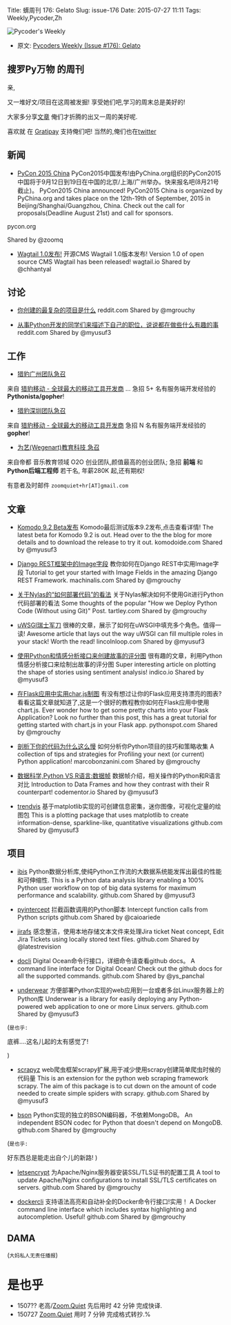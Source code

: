 Title: 蠎周刊 176: Gelato
Slug: issue-176
Date: 2015-07-27 11:11
Tags: Weekly,Pycoder,Zh


![Pycoder's Weekly](https://gallery.mailchimp.com/9735795484d2e4c204da82a29/images/Image_202014_01_22_20at_2010.45.04_20AM9789bf.png)


- 原文: [Pycoders Weekly (Issue #176): Gelato](http://us4.campaign-archive2.com/?u=9735795484d2e4c204da82a29&id=339bb6cb74&e=889f3f6a05)

##  搜罗Py万物 的周刊

亲,


又一堆好文/项目在这周被发掘!
享受她们吧,学习的周末总是美好的!

大家多分享[文章](http://pycoders.com/submissions/)
俺们才折腾的出又一周的美好呢.

喜欢就
在 [Gratipay](https://www.gratipay.com/PycodersWeekly)
支持俺们吧!
当然的,俺们也在[twitter](http://www.twitter.com/pycoders)


## 新闻
- [PyCon 2015 China](http://cn.pycon.org/en/)
PyCon2015中国发布!由PyChina.org组织的PyCon2015中国将于9月12日到19日在中国的北京/上海/广州举办。快来报名吧(8月21号截止)。
PyCon2015 China announced! PyCon2015 China is organized by PyChina.org and takes place on the 12th-19th of September, 2015 in Beijing/Shanghai/Guangzhou, China. Check out the call for proposals(Deadline August 21st) and call for sponsors.

pycon.org

Shared by @zoomq
 
- [Wagtail 1.0发布!](https://wagtail.io/blog/wagtail-10/)
开源CMS Wagtail 1.0版本发布!
Version 1.0 of open source CMS Wagtail has been released!
wagtail.io
Shared by @chhantyal



## 讨论

- [你创建的最复杂的项目是什么](https://www.reddit.com/r/Python/comments/3ed5bf/what_is_the_most_complex_thing_youve_ever_created/)
reddit.com
Shared by @mgrouchy
 
- [从事Python开发的同学们来描述下自己的职位，说说都在做些什么有趣的事](https://www.reddit.com/r/Python/comments/3e239y/to_those_who_have_a_career_in_python_post_a/)
reddit.com
Shared by @myusuf3


## 工作
- [猎豹广州团队急召](https://github.com/cheetahmobile/CMBM/wiki/BmGzHr)

来自 [猎豹移动 - 全球最大的移动工具开发商](http://www.cmcm.com/zh-cn/cm-backup/) ...
急招 5+ 名有服务端开发经验的 **Pythonista/gopher**!

- [猎豹深圳团队急召](https://github.com/cheetahmobile/CMBM/wiki/BmSzHr)

来自 [猎豹移动 - 全球最大的移动工具开发商](http://www.cmcm.com/zh-cn/cm-backup/)
急招 N 名有服务端开发经验的 **gopher**!

- [为艺(Wegenart)教育科技 急召](https://github.com/ZoomQuiet/zoomquiet/wiki/Hr4Wegenart)

来自帝都 音乐教育领域 O2O 创业团队,颜值最高的创业团队;
急招 **前端** 和 **Python后端工程师** 若干名, 年薪280K 起,还有期权!

有意者及时邮件 `zoomquiet+hr[AT]gmail.com`



## 文章


- [Komodo 9.2 Beta发布](http://komodoide.com/blog/komodo-9-2-pre-release-ready-for-testing/)
Komodo最后测试版本9.2发布,点击查看详情!
The latest beta for Komodo 9.2 is out. Head over to the the blog for more details and to download the release to try it out.
komodoide.com
Shared by @myusuf3
 
- [Django REST框架中的Image字段](http://www.machinalis.com/blog/image-fields-with-django-rest-framework/)
教你如何在Django REST中实用Image字段
Tutorial to get your started with Image Fields in the amazing Django REST Framework.
machinalis.com
Shared by @mgrouchy
 
- [关于Nylas的“如何部署代码”的看法](http://tartley.com/?p=1623)
关于Nylas解决如何不使用Git进行Python代码部署的看法
Some thoughts of the popular "How we Deploy Python Code (Without using Git)" Post.
tartley.com
Shared by @mgrouchy
 
- [uWSGI瑞士军刀](https://lincolnloop.com/blog/uwsgi-swiss-army-knife/)
很棒的文章，展示了如何在uWSGI中填充多个角色。值得一读!
Awesome article that lays out the way uWSGI can fill multiple roles in your stack! Worth the read!
lincolnloop.com
Shared by @myusuf3
 
- [使用Python和情感分析接口来创建故事的评分图](https://indico.io/blog/plotlines/)
很有趣的文章，利用Python情感分析接口来绘制出故事的评分图
Super interesting article on plotting the shape of stories using sentiment analysis!
indico.io
Shared by @myusuf3
 
- [在Flask应用中实用char.js制图](https://pythonspot.com/flask-and-great-looking-charts-using-chart-js/)
有没有想过让你的Flask应用支持漂亮的图表?看看这篇文章就知道了,这是一个很好的教程教你如何在Flask应用中使用chart.js.
Ever wonder how to get some pretty charts into your Flask Application? Look no further than this post, this has a great tutorial for getting started with chart.js in your Flask app.
pythonspot.com
Shared by @mgrouchy
 
- [剖析下你的代码为什么这么慢](http://marcobonzanini.com/2015/01/05/my-python-code-is-slow-tips-for-profiling/)
如何分析你Python项目的技巧和策略收集
A collection of tips and strategies for Profiling your next (or current) Python application!
marcobonzanini.com
Shared by @mgrouchy
 
- [数据科学,Python VS R语言:数据帧](https://www.codementor.io/python/tutorial/python-vs-r-for-data-science-data-frames-i)
数据帧介绍，相关操作的Python和R语言对比
Introduction to Data Frames and how they contrast with their R counterpart!
codementor.io
Shared by @myusuf3
 
- [trendvis](https://github.com/matplotlib/trendvis)
基于matplotlib实现的可创建信息密集，迷你图像，可视化定量的绘图包
This is a plotting package that uses matplotlib to create information-dense, sparkline-like, quantitative visualizations
github.com
Shared by @myusuf3


## 项目


- [ibis](https://github.com/cloudera/ibis)
Python数据分析库,使纯Python工作流的大数据系统能发挥出最佳的性能和可伸缩性.
This is a Python data analysis library enabling a 100% Python user workflow on top of big data systems for maximum performance and scalability.
github.com
Shared by @myusuf3
 
- [pyintercept](https://github.com/caioariede/pyintercept)
拦截函数调用的Python脚本
Intercept function calls from Python scripts
github.com
Shared by @caioariede
 
- [jirafs](https://github.com/coddingtonbear/jirafs)
感念整洁，使用本地存储文本文件来处理Jira ticket
Neat concept, Edit Jira Tickets using locally stored text files.
github.com
Shared by @latestrevision
 
- [docli](https://github.com/yspanchal/docli)
Digital Ocean命令行接口，详细命令请查看github docs。
A command line interface for Digital Ocean! Check out the github docs for all the supported commands.
github.com
Shared by @ys_panchal
 
- [underwear](https://github.com/makaimc/underwear)
方便部署Python实现的web应用到一台或者多台Linux服务器上的Python库
Underwear is a library for easily deploying any Python-powered web application to one or more Linux servers.
github.com
Shared by @myusuf3
 
(`是也乎:`

底裤....这名儿起的太有感觉了!

)

- [scrapyz](https://github.com/ssteuteville/scrapyz)
web爬虫框架scrapy扩展,用于减少使用scrapy创建简单爬虫时候的代码量
This is an extension for the python web scraping framework scrapy. The aim of this package is to cut down on the amount of code needed to create simple spiders with scrapy.
github.com
Shared by @myusuf3
 
- [bson](https://github.com/py-bson/bson)
Python实现的独立的BSON编码器，不依赖MongoDB。
An independent BSON codec for Python that doesn't depend on MongoDB.
github.com
Shared by @mgrouchy
 
(`是也乎:`

好东西总是能走出自个儿的新路!
)


- [letsencrypt](https://github.com/letsencrypt/letsencrypt)
为Apache/Nginx服务器安装SSL/TLS证书的配置工具
A tool to update Apache/Nginx configurations to install SSL/TLS certificates on servers.
github.com
Shared by @mgrouchy
 
- [dockercli](https://github.com/j-bennet/dockercli)
支持语法高亮和自动补全的Docker命令行接口!实用！
A Docker command line interface which includes syntax highlighting and autocompletion. Useful!
github.com
Shared by @mgrouchy



## DAMA
(`大妈私人无责任播报`)

# 是也乎

- 1507?? 老高/[Zoom.Quiet](http://zoomquiet.org/) 先后用时 42 分钟 完成快译.
- 150727 [Zoom.Quiet](http://zoomquiet.org/) 用时 7 分钟 完成格式转抄.%
